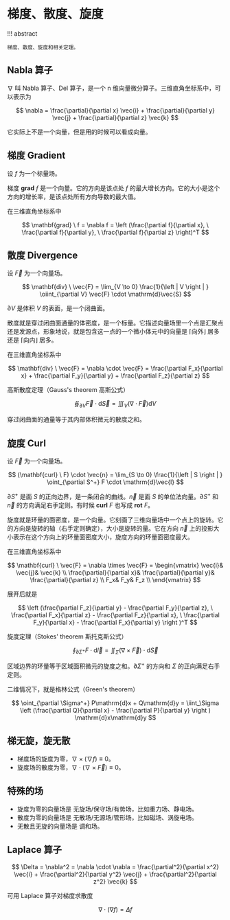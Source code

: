 # 梯度、散度、旋度

!!! abstract

    梯度、散度、旋度和相关定理。

## Nabla 算子

$\nabla$ 叫 Nabla 算子、Del 算子，是一个 n 维向量微分算子。三维直角坐标系中，可以表示为

$$
\nabla = \frac{\partial}{\partial x} \vec{i} + \frac{\partial}{\partial y} \vec{j} + \frac{\partial}{\partial z} \vec{k}
$$

它实际上不是一个向量，但是用的时候可以看成向量。

## 梯度 Gradient

设 $f$ 为一个标量场。

梯度 $\mathbf{grad} \ f$ 是一个向量。它的方向是该点处 $f$ 的最大增长方向。它的大小是这个方向的增长率，是该点处所有方向导数的最大值。

在三维直角坐标系中

$$
\mathbf{grad} \ f = \nabla f = \left (\frac{\partial f}{\partial x}, \  \frac{\partial f}{\partial y}, \  \frac{\partial f}{\partial z} \right)^T
$$

## 散度 Divergence

设 $\vec{F}$ 为一个向量场。

$$
\mathbf{div} \ \vec{F} = \lim_{V \to 0} \frac{1}{\left | V \right | } \oiint_{\partial V} \vec{F} \cdot \mathrm{d}\vec{S}
$$

$\partial V$ 是体积 $V$ 的表面，是一个闭曲面。

散度就是穿过闭曲面通量的体密度，是一个标量。它描述向量场里一个点是汇聚点还是发源点，形象地说，就是包含这一点的一个微小体元中的向量是 ⌈向外⌋ 居多还是 ⌈向内⌋ 居多。

在三维直角坐标系中

$$
\mathbf{div} \ \vec{F} = \nabla \cdot \vec{F} = \frac{\partial F_x}{\partial x} + \frac{\partial F_y}{\partial y} + \frac{\partial F_z}{\partial z}
$$

高斯散度定理（Gauss's theorem 高斯公式）

$$
\oiint_{\partial V} \vec{F} \cdot \mathrm{d}\vec{S} = \iiint_V ( \nabla \cdot \vec{F} ) \mathrm{d}V
$$

穿过闭曲面的通量等于其内部体积微元的散度之和。

## 旋度 Curl

设 $\vec{F}$ 为一个向量场。

$$
(\mathbf{curl} \ F) \cdot \vec{n} = \lim_{S \to 0} \frac{1}{\left | S \right | } \oint_{\partial S^+} F \cdot \mathrm{d}\vec{l}
$$

$\partial S^+$ 是面 $S$ 的正向边界，是一条闭合的曲线。$\vec{n}$ 是面 $S$ 的单位法向量。$\partial S^+$ 和 $\vec{n}$ 的方向满足右手定则。有时候 $\mathbf{curl} \ F$ 也写成 $\mathbf{rot} \ F$。

旋度就是环量的面密度，是一个向量。它刻画了三维向量场中一个点上的旋转。它的方向是旋转的轴（右手定则确定），大小是旋转的量。它在方向 $\vec{n}$ 上的投影大小表示在这个方向上的环量面密度大小，旋度方向的环量面密度最大。

在三维直角坐标系中

$$
\mathbf{curl} \ \vec{F} = \nabla \times \vec{F} =
\begin{vmatrix}
  \vec{i}& \vec{j}& \vec{k} \\
  \frac{\partial}{\partial x}& \frac{\partial}{\partial y}& \frac{\partial}{\partial z} \\
  F_x& F_y& F_z \\
\end{vmatrix}
$$

展开后就是

$$
\left (\frac{\partial F_z}{\partial y} - \frac{\partial F_y}{\partial z}, \  \frac{\partial F_x}{\partial z} - \frac{\partial F_z}{\partial x}, \  \frac{\partial F_y}{\partial x} - \frac{\partial F_x}{\partial y} \right )^T
$$

旋度定理（Stokes' theorem 斯托克斯公式）

$$
\oint_{\partial \Sigma^+} F \cdot \mathrm{d}\vec{l} = \iint_\Sigma ( \nabla \times \vec{F} ) \cdot \mathrm{d}\vec{S}
$$

区域边界的环量等于区域面积微元的旋度之和。$\partial \Sigma^+$ 的方向和 $\Sigma$ 的正向满足右手定则。

二维情况下，就是格林公式（Green's theorem）

$$
\oint_{\partial \Sigma^+} P\mathrm{d}x + Q\mathrm{d}y = \iint_\Sigma \left (\frac{\partial Q}{\partial x} - \frac{\partial P}{\partial y} \right ) \mathrm{d}x\mathrm{d}y
$$

## 梯无旋，旋无散

- 梯度场的旋度为零，$\nabla \times (\nabla f) \equiv 0$。
- 旋度场的散度为零，$\nabla \cdot (\nabla \times \vec{F}) \equiv 0$。

## 特殊的场

- 旋度为零的向量场是 无旋场/保守场/有势场，比如重力场、静电场。
- 散度为零的向量场是 无散场/无源场/管形场，比如磁场、涡旋电场。
- 无散且无旋的向量场是 调和场。

## Laplace 算子

$$
\Delta = \nabla^2 = \nabla \cdot \nabla = \frac{\partial^2}{\partial x^2} \vec{i} + \frac{\partial^2}{\partial y^2} \vec{j} + \frac{\partial^2}{\partial z^2} \vec{k}
$$

可用 Laplace 算子对梯度求散度

$$
\nabla \cdot (\nabla f) = \Delta f
$$
